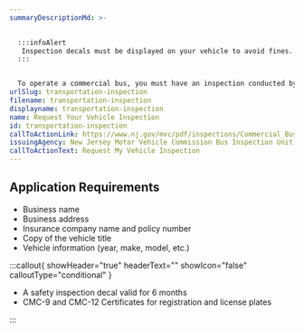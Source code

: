 ```yaml
---
summaryDescriptionMd: >-
  

  :::infoAlert 
   Inspection decals must be displayed on your vehicle to avoid fines.
  :::


  To operate a commercial bus, you must have an inspection conducted by the New Jersey Motor Vehicle Commission Bus Inspection Unit. Once your application is reviewed, you will be contacted by an inspector to schedule an inspection date.
urlSlug: transportation-inspection
filename: transportation-inspection
displayname: transportation-inspection
name: Request Your Vehicle Inspection
id: transportation-inspection
callToActionLink: https://www.nj.gov/mvc/pdf/inspections/Commercial_Bus_Application.pdf
issuingAgency: New Jersey Motor Vehicle Commission Bus Inspection Unit
callToActionText: Request My Vehicle Inspection
---
```

## Application Requirements

* Business name
* Business address
* Insurance company name and policy number
* Copy of the vehicle title
* Vehicle information (year, make, model, etc.)

:::callout{ showHeader="true" headerText="" showIcon="false" calloutType="conditional" }

* A safety inspection decal valid for 6 months
* CMC-9 and CMC-12 Certificates for registration and license plates

:::